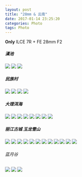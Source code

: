 ```yaml
---
layout: post
title: "28mm & 云南"
date: 2017-01-14 23:25:20
categories: Photo
tags: Photo
---
```

<!--more-->


**Only** ILCE 7R + FE 28mm F2

##### 滇池

![](http://wx1.sinaimg.cn/large/62fdd4d5gy1fcfwvt79nuj21jk1131ht.jpg)
![](http://wx4.sinaimg.cn/large/62fdd4d5gy1fcfwvqx079j21jk113dsd.jpg)
![](http://wx4.sinaimg.cn/large/62fdd4d5gy1fcfwvsk9g2j21jk113b07.jpg)

##### 民族村

![](http://wx3.sinaimg.cn/large/62fdd4d5gy1fcfwvuut4aj21jk113tvr.jpg)
![](http://wx4.sinaimg.cn/large/62fdd4d5gy1fcfwvvpx7uj21jk113tso.jpg)
![](http://wx2.sinaimg.cn/large/62fdd4d5gy1fcfwvyt4foj21jk113u0x.jpg)
![](http://wx4.sinaimg.cn/large/62fdd4d5gy1fcfwvzmrc6j21jk1137ty.jpg)

##### 大理洱海

![](http://wx1.sinaimg.cn/large/62fdd4d5gy1fcfww0tet0j21jk113gvq.jpg)
![](http://wx2.sinaimg.cn/large/62fdd4d5gy1fcfww1c740j21jk113gzr.jpg)
![](http://wx2.sinaimg.cn/large/62fdd4d5gy1fcfww276sxj21jk0uw7jw.jpg)
![](http://wx4.sinaimg.cn/large/62fdd4d5gy1fcfww2zrhfj21jk113h5d.jpg)
![](http://wx2.sinaimg.cn/large/62fdd4d5gy1fcfww50g7wj21jk1131kx.jpg)
![](http://wx1.sinaimg.cn/large/62fdd4d5gy1fcfww5n3mjj21jk1137l1.jpg)
![](http://wx1.sinaimg.cn/large/62fdd4d5gy1fcfww65irbj21jk1134ji.jpg)
![](http://wx3.sinaimg.cn/large/62fdd4d5gy1fcfww7dlw0j21jk0ywqi5.jpg)

##### 丽江古城 玉龙雪山

![](http://wx1.sinaimg.cn/large/62fdd4d5gy1fcfww8ql7aj21jk1131kx.jpg)
![](http://wx4.sinaimg.cn/large/62fdd4d5gy1fcfww9jkr1j21jk113keo.jpg)
![](http://wx4.sinaimg.cn/large/62fdd4d5gy1fcfwwbh20kj21jk12fhdt.jpg)
![](http://wx2.sinaimg.cn/large/62fdd4d5gy1fcfwwd6rq5j21jk113e81.jpg)
![](http://wx2.sinaimg.cn/large/62fdd4d5gy1fcfwwe3t52j21jk113kdx.jpg)
![](http://wx4.sinaimg.cn/large/62fdd4d5gy1fcfwwfjhwmj21jk2b9e6x.jpg)
![](http://wx1.sinaimg.cn/large/62fdd4d5gy1fcfwwh1rptj21jk2egkjl.jpg)
![](http://wx2.sinaimg.cn/large/62fdd4d5gy1fcfwwj13kpj21jk2b91kx.jpg)
![](http://wx1.sinaimg.cn/large/62fdd4d5gy1fcfwwjbeo6j21jk1131c2.jpg)
![](http://wx3.sinaimg.cn/large/62fdd4d5gy1fcfwwk6b0rj21jk113197.jpg)
![](http://wx2.sinaimg.cn/large/62fdd4d5gy1fcfwwldx6sj21jk2b9b29.jpg)
![](http://wx4.sinaimg.cn/large/62fdd4d5gy1fcfwwojy1xj21jk2b9u0x.jpg)

###### 蓝月谷

![](http://wx1.sinaimg.cn/large/62fdd4d5gy1fcfwwqbjc3j21jk1131kx.jpg)
![](http://wx2.sinaimg.cn/large/62fdd4d5gy1fcfwwqwwuxj21jk113qqh.jpg)
![](http://wx1.sinaimg.cn/large/62fdd4d5gy1fcfwwtrkb0j21jk1134qp.jpg)

